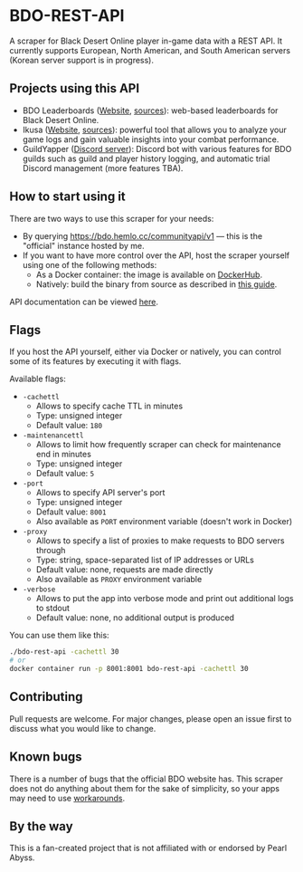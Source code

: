 # BDO-REST-API

A scraper for Black Desert Online player in-game data with a REST API. It currently supports European, North American, and South American servers (Korean server support is in progress).

## Projects using this API
- BDO Leaderboards ([Website](https://bdo.hemlo.cc/leaderboards), [sources](https://github.com/man90es/BDO-Leaderboards)): web-based leaderboards for Black Desert Online.
- Ikusa ([Website](https://ikusa.site), [sources](https://github.com/sch-28/ikusa_api)): powerful tool that allows you to analyze your game logs and gain valuable insights into your combat performance.
- GuildYapper ([Discord server](https://discord.gg/x2nKYuu2Z2)): Discord bot with various features for BDO guilds such as guild and player history logging, and automatic trial Discord management (more features TBA).

## How to start using it
There are two ways to use this scraper for your needs:
* By querying https://bdo.hemlo.cc/communityapi/v1 — this is the "official" instance hosted by me.
* If you want to have more control over the API, host the scraper yourself using one of the following methods:
  - As a Docker container: the image is available on [DockerHub](https://hub.docker.com/r/man90/bdo-rest-api).
  - Natively: build the binary from source as described in [this guide](docs/buildingFromSource.md).

API documentation can be viewed [here](https://man90es.github.io/BDO-REST-API/).

## Flags
If you host the API yourself, either via Docker or natively, you can control some of its features by executing it with flags.

Available flags:
- `-cachettl`
	- Allows to specify cache TTL in minutes
	- Type: unsigned integer
	- Default value: `180`
- `-maintenancettl`
	- Allows to limit how frequently scraper can check for maintenance end in minutes
	- Type: unsigned integer
	- Default value: `5`
- `-port`
	- Allows to specify API server's port
	- Type: unsigned integer
	- Default value: `8001`
	- Also available as `PORT` environment variable (doesn't work in Docker)
- `-proxy`
	- Allows to specify a list of proxies to make requests to BDO servers through
	- Type: string, space-separated list of IP addresses or URLs
	- Default value: none, requests are made directly
	- Also available as `PROXY` environment variable
- `-verbose`
	- Allows to put the app into verbose mode and print out additional logs to stdout
	- Default value: none, no additional output is produced

You can use them like this:
```bash
./bdo-rest-api -cachettl 30
# or
docker container run -p 8001:8001 bdo-rest-api -cachettl 30
```

## Contributing
Pull requests are welcome. For major changes, please open an issue first to discuss what you would like to change.

## Known bugs
There is a number of bugs that the official BDO website has. This scraper does not do anything about them for the sake of simplicity, so your apps may need to use [workarounds](docs/brokenStuff.md).

## By the way
This is a fan-created project that is not affiliated with or endorsed by Pearl Abyss.
